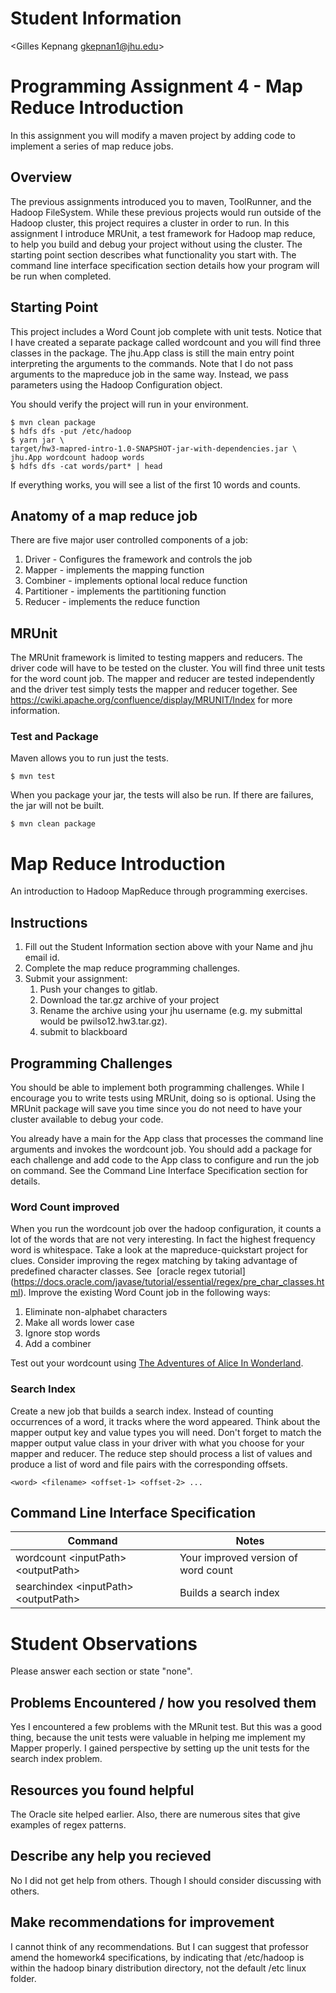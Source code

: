 # Student Information
<Gilles Kepnang gkepnan1@jhu.edu>

# Programming Assignment 4 - Map Reduce Introduction
In this assignment you will modify a maven project by adding code to 
implement a series of map reduce jobs.

## Overview
The previous assignments introduced you to maven, ToolRunner, and the 
Hadoop FileSystem.
While these previous projects would run outside of the Hadoop cluster,
this project requires a cluster in order to run. 
In this assignment I introduce MRUnit, a test framework for Hadoop 
map reduce, to help you build and debug your project without using the 
cluster.
The starting point section describes what functionality you start with. 
The command line interface specification section details how your program 
will be run when completed.

## Starting Point
This project includes a Word Count job complete with unit tests.
Notice that I have created a separate package called wordcount and you 
will find three classes in the package.
The jhu.App class is still the main entry point interpreting the
arguments to the commands.
Note that I do not pass arguments to the mapreduce job in the same way.
Instead, we pass parameters using the Hadoop Configuration object.

You should verify the project will run in your environment.
```
$ mvn clean package
$ hdfs dfs -put /etc/hadoop
$ yarn jar \
target/hw3-mapred-intro-1.0-SNAPSHOT-jar-with-dependencies.jar \
jhu.App wordcount hadoop words
$ hdfs dfs -cat words/part* | head
```
If everything works, you will see a list of the first 10 words and counts.

## Anatomy of a map reduce job
There are five major user controlled components of a job:
1. Driver - Configures the framework and controls the job
1. Mapper - implements the mapping function
1. Combiner - implements optional local reduce function
1. Partitioner - implements the partitioning function
1. Reducer - implements the reduce function

## MRUnit
The MRUnit framework is limited to testing mappers and reducers. 
The driver code will have to be tested on the cluster.
You will find three unit tests for the word count job. 
The mapper and reducer are tested independently and the driver 
test simply tests the mapper and reducer together. 
See https://cwiki.apache.org/confluence/display/MRUNIT/Index for 
more information.

### Test and Package
Maven allows you to run just the tests. 
```
$ mvn test
```
When you package your jar, the tests will also be run.
If there are failures, the jar will not be built.
```
$ mvn clean package
```

# Map Reduce Introduction
An introduction to Hadoop MapReduce through programming exercises.

## Instructions
1. Fill out the Student Information section above with your Name 
and jhu email id.
1. Complete the map reduce programming challenges.
1. Submit your assignment:
   1. Push your changes to gitlab.
   1. Download the tar.gz archive of your project
   1. Rename the archive using your jhu username 
   (e.g. my submittal would be pwilso12.hw3.tar.gz). 
   1. submit to blackboard

## Programming Challenges
You should be able to implement both programming challenges. 
While I encourage you to write tests using MRUnit, 
doing so is optional.
Using the MRUnit package will save you time since you do not need 
to have your cluster available to debug your code.

You already have a main for the App class that processes the 
command line arguments and invokes the wordcount job.
You should add a package for each challenge and add code to the App
class to configure and run the job on command.
See the Command Line Interface Specification section for details.

### Word Count improved
When you run the wordcount job over the hadoop configuration, 
it counts a lot of the words that are not very interesting.
In fact the highest frequency word is whitespace.
Take a look at the mapreduce-quickstart project for clues.
Consider improving the regex matching by taking advantage of 
predefined character classes. See ﻿
[oracle regex tutorial]
(https://docs.oracle.com/javase/tutorial/essential/regex/pre_char_classes.html).
Improve the existing Word Count job in the following ways:
1. Eliminate non-alphabet characters
1. Make all words lower case
1. Ignore stop words
1. Add a combiner

Test out your wordcount using [The Adventures of Alice In Wonderland](http://www.gutenberg.org/files/11/11-0.txt). 

### Search Index
Create a new job that builds a search index. 
Instead of counting occurrences of a word, it tracks where the word appeared.
Think about the mapper output key and value types you will need.
Don't forget to match the mapper output value class in your driver with what you 
choose for your mapper and reducer.
The reduce step should process a list of values and produce a list of word and file
pairs with the corresponding offsets.
```
<word> <filename> <offset-1> <offset-2> ...
```

## Command Line Interface Specification

Command | Notes
----------|---------------
wordcount \<inputPath\> \<outputPath\> | Your improved version of word count
searchindex \<inputPath\> \<outputPath\> | Builds a search index

# Student Observations
Please answer each section or state "none".

## Problems Encountered / how you resolved them
Yes I encountered a few problems with the MRunit test. But this was a good thing, because the unit tests were valuable in helping me implement my Mapper properly.
I gained perspective by setting up the unit tests for the search index problem. 
## Resources you found helpful
The Oracle site helped earlier. Also, there are numerous sites that give examples of regex patterns. 

## Describe any help you recieved
No I did not get help from others. Though I should consider discussing with others.

## Make recommendations for improvement
I cannot think of any recommendations. 
But I can suggest that professor amend the homework4 specifications, by indicating that /etc/hadoop is within the hadoop binary distribution directory, not the default /etc linux folder.

